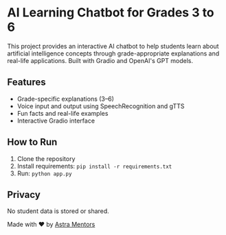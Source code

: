 # AI Learning Chatbot for Grades 3 to 6

This project provides an interactive AI chatbot to help students learn about artificial intelligence concepts through grade-appropriate explanations and real-life applications. Built with Gradio and OpenAI's GPT models.

## Features
- Grade-specific explanations (3–6)
- Voice input and output using SpeechRecognition and gTTS
- Fun facts and real-life examples
- Interactive Gradio interface

## How to Run
1. Clone the repository
2. Install requirements: `pip install -r requirements.txt`
3. Run: `python app.py`

## Privacy
No student data is stored or shared.

Made with ❤️ by [Astra Mentors](https://astramentors.co)

